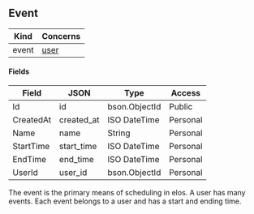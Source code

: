 Event
-----

| Kind   | Concerns        |
| ------ | --------------- |
| event  | [user](user.md) |

#### Fields
| Field         | JSON          | Type          | Access    |
| ------------- | ------------- | ------------- | --------- |
| Id            | id            | bson.ObjectId | Public    |
| CreatedAt     | created_at    | ISO DateTime  | Personal  |
| Name          | name          | String        | Personal  |
| StartTime     | start_time    | ISO DateTime  | Personal  |
| EndTime       | end_time      | ISO DateTime  | Personal  |
| UserId        | user_id       | bson.ObjectId | Personal  |

The event is the primary means of scheduling in elos. A user has many events. Each event belongs to a user and has a start and ending time.
